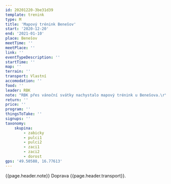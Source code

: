 ```yaml
---
id: 20201220-3be31d39
template: trenink
type: M
title: 'Mapový trénink Benešov'
start: '2020-12-20'
end: '2021-01-10'
place: Benešov
meetTime: ''
meetPlace: ''
link: ''
eventTypeDescription: ''
startTime: ''
map: ''
terrain: ''
transport: Vlastní
accomodation: ''
food: ''
leader: RBK
note: "RBK přes vánoční svátky nachystalo mapový trénink u Benešova.\r\n\r\nV lese jsou bílé látkové fáborky. Za tak dlouhou dobu se může stát, že někdo cizí fáborek odnese, tak i s tím je potřeba počítat.\r\nV lese stále probíhá těžba, ale zatím v jiných sektorech než je postavená trať. Nové paseky kolem startu jsou domalovány alespoň odhadem.\r\n\r\nPro zajímavost - všechny tratě mají kontrolu na nejvyšším kopci Drahanské vrchoviny – Skalky 735 m.n.m.\r\n\r\n[Tabulka příjezdů](https://docs.google.com/spreadsheets/d/1LARQ_a-D1jwJV7s557XUboPQRtTemDfKyLCw83QcTzk/edit?usp=sharing)\r\n[Mapy ke stažení](https://drive.google.com/drive/folders/1NWFp_3HWY83G76Acw7vU5lIK9g6tZ6yo?usp=sharing)\r\n[Doporučené parkování](https://mapy.cz/s/facatotuzu)"
return: ''
price: ''
program: ''
thingsToTake: ''
signups: ''
taxonomy:
    skupina:
        - zabicky
        - pulci1
        - pulci2
        - zaci1
        - zaci2
        - dorost
gps: '49.50588, 16.77613'
---
```


{{page.header.note}}
 Doprava {{page.header.transport}}.

